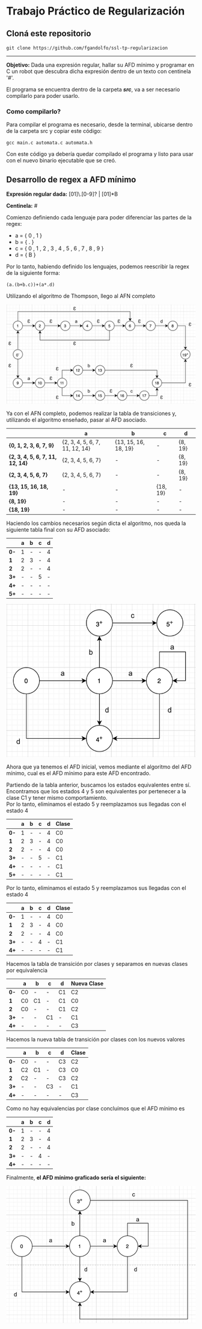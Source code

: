 # Trabajo Práctico de Regularización
## Cloná este repositorio

    git clone https://github.com/fgandolfo/ssl-tp-regularizacion
---------
**Objetivo:** Dada una expresión regular, hallar su AFD mínimo y programar en C un robot que descubra dicha expresión dentro de un texto con centinela '#'.

El programa se encuentra dentro de la carpeta ***src***, va a ser necesario compilarlo para poder usarlo.

### Como compilarlo?
Para compilar el programa es necesario, desde la terminal, ubicarse dentro de la carpeta src y copiar este código:

    gcc main.c automata.c automata.h

Con este código ya debería quedar compilado el programa y listo para usar con el nuevo binario ejecutable que se creó.

## Desarrollo de regex a AFD mínimo

**Expresión regular dada:** [01]\\.[0-9]? | [01]*B

**Centinela:** #

Comienzo definiendo cada lenguaje para poder diferenciar las partes de la regex:
- a = { 0 , 1 }  
- b = { . }  
- c = { 0 , 1 , 2 , 3 , 4 , 5 , 6 , 7 , 8 , 9 }  
- d = { B }

Por lo tanto, habiendo definido los lenguajes, podemos reescribir la regex de la siguiente forma:

    (a.(b+b.c))+(a*.d)

Utilizando el algoritmo de Thompson, llego al AFN completo

![AFN completo](https://github.com/fgandolfo/ssl-tp-regularizacion/blob/master/imgs/AFN_completo.png)

Ya con el AFN completo, podemos realizar la tabla de transiciones y, utilizando el algoritmo enseñado, pasar al AFD asociado.

||a|b|c|d
|--|--|--|--|--|
**{0, 1, 2, 3, 6, 7, 9}**|{2, 3, 4, 5, 6, 7, 11, 12, 14}|{13, 15, 16, 18, 19}|-|{8, 19}|
**{2, 3, 4, 5, 6, 7, 11, 12, 14}**|{2, 3, 4, 5, 6, 7}|-|-|{8, 19}|
**{2, 3, 4, 5, 6, 7}**|{2, 3, 4, 5, 6, 7}|-|-|{8, 19}|
**{13, 15, 16, 18, 19}**|-|-|{18, 19}|-|
**{8, 19}**|-|-|-|-|
**{18, 19}**|-|-|-|-|

Haciendo los cambios necesarios según dicta el algoritmo, nos queda la siguiente tabla final con su AFD asociado:

||a|b|c|d
|--|--|--|--|--|
**0-**|1|-|-|4|
**1**|2|3|-|4|
**2**|2|-|-|4|
**3+**|-|-|5|-|
**4+**|-|-|-|-|
**5+**|-|-|-|-|

![AFD inicial](https://github.com/fgandolfo/ssl-tp-regularizacion/blob/master/imgs/AFD_inicial.png)

Ahora que ya tenemos el AFD inicial, vemos mediante el algoritmo del AFD mínimo, cual es el AFD mínimo para este AFD encontrado.

Partiendo de la tabla anterior, buscamos los estados equivalentes entre sí.  
Encontramos que los estados 4 y 5 son equivalentes por pertenecer a la clase C1 y tener mismo comportamiento.  
Por lo tanto, eliminamos el estado 5 y reemplazamos sus llegadas con el estado 4

||a|b|c|d|Clase
|--|--|--|--|--|--|
**0-**|1|-|-|4|C0
**1**|2|3|-|4|C0
**2**|2|-|-|4|C0
**3+**|-|-|5|-|C1
**4+**|-|-|-|-|C1
**5+**|-|-|-|-|C1

Por lo tanto, eliminamos el estado 5 y reemplazamos sus llegadas con el estado 4

||a|b|c|d|Clase
|--|--|--|--|--|--|
**0-**|1|-|-|4|C0
**1**|2|3|-|4|C0
**2**|2|-|-|4|C0
**3+**|-|-|4|-|C1
**4+**|-|-|-|-|C1

Hacemos la tabla de transición por clases y separamos en nuevas clases por equivalencia

||a|b|c|d|Nueva Clase
|--|--|--|--|--|--|
**0-**|C0|-|-|C1|C2
**1**|C0|C1|-|C1|C0
**2**|C0|-|-|C1|C2
**3+**|-|-|C1|-|C1
**4+**|-|-|-|-|C3

Hacemos la nueva tabla de transición por clases con los nuevos valores

||a|b|c|d|Clase
|--|--|--|--|--|--|
**0-**|C0|-|-|C3|C2
**1**|C2|C1|-|C3|C0
**2**|C2|-|-|C3|C2
**3+**|-|-|C3|-|C1
**4+**|-|-|-|-|C3

Como no hay equivalencias por clase concluímos que el AFD mínimo es

||a|b|c|d|
|--|--|--|--|--|
**0-**|1|-|-|4|
**1**|2|3|-|4|
**2**|2|-|-|4|
**3+**|-|-|4|-|
**4+**|-|-|-|-|

Finalmente, **el AFD mínimo graficado sería el siguiente:**

![AFD minimo](https://github.com/fgandolfo/ssl-tp-regularizacion/blob/master/imgs/AFD_minimo.png)
